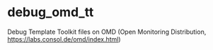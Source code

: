 # debug_omd_tt
Debug Template Toolkit files on OMD (Open Monitoring Distribution, https://labs.consol.de/omd/index.html)
